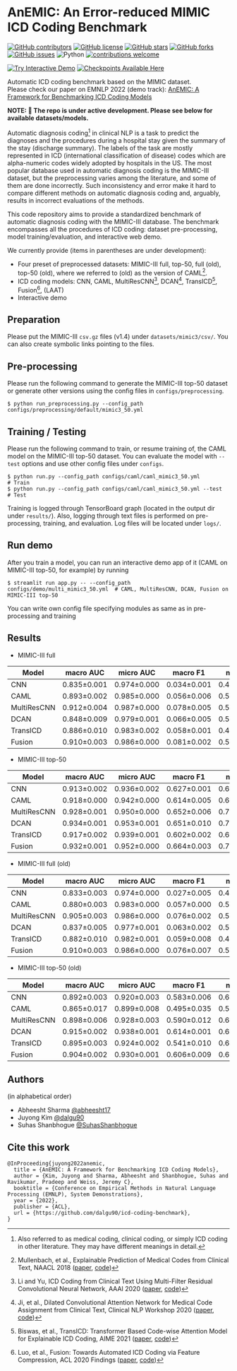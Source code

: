# AnEMIC: An Error-reduced MIMIC ICD Coding Benchmark

[![GitHub contributors](https://img.shields.io/github/contributors/dalgu90/icd-coding-benchmark)](https://github.com/dalgu90/icd-coding-benchmark/graphs/contributors)
[![GitHub license](https://img.shields.io/github/license/dalgu90/icd-coding-benchmark)](https://github.com/dalgu90/icd-coding-benchmark/blob/main/LICENSE)
[![GitHub stars](https://img.shields.io/github/stars/dalgu90/icd-coding-benchmark)](https://github.com/dalgu90/icd-coding-benchmark/stargazers)
[![GitHub forks](https://img.shields.io/github/forks/dalgu90/icd-coding-benchmark)](https://github.com/dalgu90/icd-coding-benchmark/network)
[![GitHub issues](https://img.shields.io/github/issues/dalgu90/icd-coding-benchmark)](https://github.com/dalgu90/icd-coding-benchmark/issues)
![Python](https://img.shields.io/badge/python-v3.7.0+-success.svg)
[![contributions welcome](https://img.shields.io/badge/contributions-welcome-brightgreen.svg?style=flat)](https://github.com/dalgu90/icd-coding-benchmark/issues)

[![Try Interactive Demo](https://shields.io/badge/Try_Interactive_Demo-green?logo=jekyll&style=for-the-badge)](https://tinyurl.com/icd-coding-demo)
[![Checkpoints Available Here](https://shields.io/badge/Model_checkpoints-download-lightgray?logo=pytorch&style=for-the-badge)](https://drive.google.com/drive/folders/1kextbHf6DYnnD8cXkU9Z0iK0Zh7Vao68?usp=sharing)

Automatic ICD coding benchmark based on the MIMIC dataset.  
Please check our paper on EMNLP 2022 (demo track): [AnEMIC: A Framework for Benchmarking ICD Coding Models](https://aclanthology.org/2022.emnlp-demos.11/)

**NOTE: 🚧 The repo is under active development. Please see below for available datasets/models.**

Automatic diagnosis coding[^1] in clinical NLP is a task to predict the diagnoses and the procedures during a hospital stay given the summary of the stay (discharge summary).
The labels of the task are mostly represented in ICD (international classification of disease) codes which are alpha-numeric codes widely adopted by hospitals in the US.
The most popular database used in automatic diagnosis coding is the MIMIC-III dataset, but the preprocessing varies among the literature, and some of them are done incorrectly.
Such inconsistency and error make it hard to compare different methods on automatic diagnosis coding and, arguably, results in incorrect evaluations of the methods.

This code repository aims to provide a standardized benchmark of automatic diagnosis coding with the MIMIC-III database.
The benchmark encompasses all the procedures of ICD coding: dataset pre-processing, model training/evaluation, and interactive web demo.

We currently provide (items in parentheses are under development):
- Four preset of preprocessed datasets: MIMIC-III full, top-50, full (old), top-50 (old), where we referred to (old) as the version of CAML[^2].
- ICD coding models: CNN, CAML, MultiResCNN[^3], DCAN[^4], TransICD[^5], Fusion[^6], (LAAT)
- Interactive demo


## Preparation
Please put the MIMIC-III `csv.gz` files (v1.4) under `datasets/mimic3/csv/`. You can also create symbolic links pointing to the files.


## Pre-processing
Please run the following command to generate the MIMIC-III top-50 dataset or generate other versions using the config files in `configs/preprocessing`.
```
$ python run_preprocessing.py --config_path configs/preprocessing/default/mimic3_50.yml
```


## Training / Testing
Please run the following command to train, or resume training of, the CAML model on the MIMIC-III top-50 dataset. You can evaluate the model with `--test` options and use other config files under `configs`.
```
$ python run.py --config_path configs/caml/caml_mimic3_50.yml         # Train
$ python run.py --config_path configs/caml/caml_mimic3_50.yml --test  # Test
```
Training is logged through TensorBoard graph (located in the output dir under `results/`).
Also, logging through text files is performed on pre-processing, training, and evaluation. Log files will be located under `logs/`.


## Run demo
After you train a model, you can run an interactive demo app of it (CAML on MIMIC-III top-50, for example) by running
```
$ streamlit run app.py -- --config_path configs/demo/multi_mimic3_50.yml  # CAML, MultiResCNN, DCAN, Fusion on MIMIC-III top-50
```
You can write own config file specifying modules as same as in pre-processing and training


## Results
- MIMIC-III full

| Model        |     macro AUC      |     micro AUC      |      macro F1      |      micro F1      |         P@8        |        P@15        |
|--------------|--------------------|--------------------|--------------------|--------------------|--------------------|--------------------|
| CNN          | 0.835&plusmn;0.001 | 0.974&plusmn;0.000 | 0.034&plusmn;0.001 | 0.420&plusmn;0.006 | 0.619&plusmn;0.002 | 0.474&plusmn;0.004 |
| CAML         | 0.893&plusmn;0.002 | 0.985&plusmn;0.000 | 0.056&plusmn;0.006 | 0.506&plusmn;0.006 | 0.704&plusmn;0.001 | 0.555&plusmn;0.001 |
| MultiResCNN  | 0.912&plusmn;0.004 | 0.987&plusmn;0.000 | 0.078&plusmn;0.005 | 0.555&plusmn;0.004 | 0.741&plusmn;0.002 | 0.589&plusmn;0.002 |
| DCAN         | 0.848&plusmn;0.009 | 0.979&plusmn;0.001 | 0.066&plusmn;0.005 | 0.533&plusmn;0.006 | 0.721&plusmn;0.001 | 0.573&plusmn;0.000 |
| TransICD     | 0.886&plusmn;0.010 | 0.983&plusmn;0.002 | 0.058&plusmn;0.001 | 0.497&plusmn;0.001 | 0.666&plusmn;0.000 | 0.524&plusmn;0.001 |
| Fusion       | 0.910&plusmn;0.003 | 0.986&plusmn;0.000 | 0.081&plusmn;0.002 | 0.560&plusmn;0.003 | 0.744&plusmn;0.002 | 0.589&plusmn;0.001 |

- MIMIC-III top-50

| Model        |     macro AUC      |     micro AUC      |      macro F1      |      micro F1      |         P@5        |
|--------------|--------------------|--------------------|--------------------|--------------------|--------------------|
| CNN          | 0.913&plusmn;0.002 | 0.936&plusmn;0.002 | 0.627&plusmn;0.001 | 0.693&plusmn;0.003 | 0.649&plusmn;0.001 |
| CAML         | 0.918&plusmn;0.000 | 0.942&plusmn;0.000 | 0.614&plusmn;0.005 | 0.690&plusmn;0.001 | 0.661&plusmn;0.002 |
| MultiResCNN  | 0.928&plusmn;0.001 | 0.950&plusmn;0.000 | 0.652&plusmn;0.006 | 0.720&plusmn;0.002 | 0.674&plusmn;0.001 |
| DCAN         | 0.934&plusmn;0.001 | 0.953&plusmn;0.001 | 0.651&plusmn;0.010 | 0.724&plusmn;0.005 | 0.682&plusmn;0.003 |
| TransICD     | 0.917&plusmn;0.002 | 0.939&plusmn;0.001 | 0.602&plusmn;0.002 | 0.679&plusmn;0.001 | 0.643&plusmn;0.001 |
| Fusion       | 0.932&plusmn;0.001 | 0.952&plusmn;0.000 | 0.664&plusmn;0.003 | 0.727&plusmn;0.003 | 0.679&plusmn;0.001 |

- MIMIC-III full (old)

| Model        |     macro AUC      |     micro AUC      |      macro F1      |      micro F1      |         P@8        |        P@15        |
|--------------|--------------------|--------------------|--------------------|--------------------|--------------------|--------------------|
| CNN          | 0.833&plusmn;0.003 | 0.974&plusmn;0.000 | 0.027&plusmn;0.005 | 0.419&plusmn;0.006 | 0.612&plusmn;0.004 | 0.467&plusmn;0.001 |
| CAML         | 0.880&plusmn;0.003 | 0.983&plusmn;0.000 | 0.057&plusmn;0.000 | 0.502&plusmn;0.002 | 0.698&plusmn;0.002 | 0.548&plusmn;0.001 |
| MultiResCNN  | 0.905&plusmn;0.003 | 0.986&plusmn;0.000 | 0.076&plusmn;0.002 | 0.551&plusmn;0.005 | 0.738&plusmn;0.003 | 0.586&plusmn;0.003 |
| DCAN         | 0.837&plusmn;0.005 | 0.977&plusmn;0.001 | 0.063&plusmn;0.002 | 0.527&plusmn;0.002 | 0.721&plusmn;0.001 | 0.572&plusmn;0.001 |
| TransICD     | 0.882&plusmn;0.010 | 0.982&plusmn;0.001 | 0.059&plusmn;0.008 | 0.495&plusmn;0.005 | 0.663&plusmn;0.007 | 0.521&plusmn;0.006 |
| Fusion       | 0.910&plusmn;0.003 | 0.986&plusmn;0.000 | 0.076&plusmn;0.007 | 0.555&plusmn;0.008 | 0.744&plusmn;0.003 | 0.588&plusmn;0.003 |

- MIMIC-III top-50 (old)

| Model        |     macro AUC      |     micro AUC      |      macro F1      |      micro F1      |         P@5        |
|--------------|--------------------|--------------------|--------------------|--------------------|--------------------|
| CNN          | 0.892&plusmn;0.003 | 0.920&plusmn;0.003 | 0.583&plusmn;0.006 | 0.652&plusmn;0.008 | 0.627&plusmn;0.007 |
| CAML         | 0.865&plusmn;0.017 | 0.899&plusmn;0.008 | 0.495&plusmn;0.035 | 0.593&plusmn;0.020 | 0.597&plusmn;0.016 |
| MultiResCNN  | 0.898&plusmn;0.006 | 0.928&plusmn;0.003 | 0.590&plusmn;0.012 | 0.666&plusmn;0.013 | 0.638&plusmn;0.005 |
| DCAN         | 0.915&plusmn;0.002 | 0.938&plusmn;0.001 | 0.614&plusmn;0.001 | 0.690&plusmn;0.002 | 0.653&plusmn;0.004 |
| TransICD     | 0.895&plusmn;0.003 | 0.924&plusmn;0.002 | 0.541&plusmn;0.010 | 0.637&plusmn;0.003 | 0.617&plusmn;0.005 |
| Fusion       | 0.904&plusmn;0.002 | 0.930&plusmn;0.001 | 0.606&plusmn;0.009 | 0.677&plusmn;0.003 | 0.640&plusmn;0.001 |


## Authors
(in alphabetical order)
- Abheesht Sharma [@abheesht17](https://github.com/abheesht17)
- Juyong Kim [@dalgu90](https://github.com/dalgu90)
- Suhas Shanbhogue [@SuhasShanbhogue](https://github.com/SuhasShanbhogue)


## Cite this work
```
@InProceeding{juyong2022anemic,
  title = {AnEMIC: A Framework for Benchmarking ICD Coding Models},
  author = {Kim, Juyong and Sharma, Abheesht and Shanbhogue, Suhas and Ravikumar, Pradeep and Weiss, Jeremy C},
  booktitle = {Conference on Empirical Methods in Natural Language Processing (EMNLP), System Demonstrations},
  year = {2022},
  publisher = {ACL},
  url = {https://github.com/dalgu90/icd-coding-benchmark},
}
```

[^1]: Also referred to as medical coding, clinical coding, or simply ICD coding in other literature. They may have different meanings in detail.
[^2]: Mullenbach, et al., Explainable Prediction of Medical Codes from Clinical Text, NAACL 2018 ([paper](https://arxiv.org/abs/1802.05695), [code](https://github.com/jamesmullenbach/caml-mimic))
[^3]: Li and Yu, ICD Coding from Clinical Text Using Multi-Filter Residual Convolutional Neural Network, AAAI 2020 ([paper](https://arxiv.org/abs/1912.00862), [code](https://github.com/foxlf823/Multi-Filter-Residual-Convolutional-Neural-Network))
[^4]: Ji, et al., Dilated Convolutional Attention Network for Medical Code Assignment from Clinical Text, Clinical NLP Workshop 2020 ([paper](https://aclanthology.org/2020.clinicalnlp-1.8/), [code](https://github.com/shaoxiongji/DCAN))
[^5]: Biswas, et al., TransICD: Transformer Based Code-wise Attention Model for Explainable ICD Coding, AIME 2021 ([paper](https://arxiv.org/abs/2104.10652), [code](https://github.com/AIMedLab/TransICD))
[^6]: Luo, et al., Fusion: Towards Automated ICD Coding via Feature Compression, ACL 2020 Findings ([paper](https://aclanthology.org/2021.findings-acl.184/), [code](https://github.com/machinelearning4health/Fusion-Towards-Automated-ICD-Coding))
